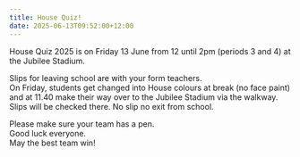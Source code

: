 ```yaml
---
title: House Quiz!
date: 2025-06-13T09:52:00+12:00
---
```

House Quiz 2025 is on Friday 13 June from 12 until 2pm (periods 3 and 4) at the Jubilee Stadium.

Slips for leaving school are with your form teachers.  
On Friday, students get changed into House colours at break (no face paint) and at 11.40 make their way over to the Jubilee Stadium via the walkway. Slips will be checked there. No slip no exit from school. 

Please make sure your team has a pen.  
Good luck everyone.  
May the best team win!
